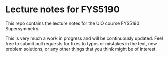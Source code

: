 # Lecture notes for FYS5190

This repo contains the lecture notes for the UiO course FYS5190 Supersymmetry. 

This is very much a work in progress and will be continuously updated. Feel free to submit pull requests for fixes to typos or mistakes in the text, new problem solutions, or any other things that you think might be of interest. 
